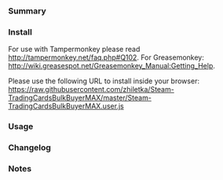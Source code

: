 ### Summary

### Install

For use with Tampermonkey please read http://tampermonkey.net/faq.php#Q102. For Greasemonkey: http://wiki.greasespot.net/Greasemonkey_Manual:Getting_Help.

Please use the following URL to install inside your browser:
https://raw.githubusercontent.com/zhiletka/Steam-TradingCardsBulkBuyerMAX/master/Steam-TradingCardsBulkBuyerMAX.user.js

### Usage

### Changelog

### Notes
